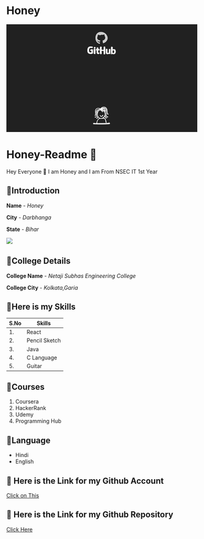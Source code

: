 # Honey
![Hello](https://github.com/honeynsec12/Honey/blob/main/Github_Blog.gif)

# Honey-Readme 🍯
 Hey Everyone 👋 I am Honey and I am From NSEC IT 1st Year

 ## 💓Introduction
 **Name** - *Honey*

 **City** - *Darbhanga*
 
 **State** - *Bihar*
 
 <img src="https://img.icons8.com/clouds/100/000000/india.png"/>

 ## 💖College Details
 **College Name** - *Netaji Subhas Engineering College*

 **College City** - *Kolkata,Garia*

 ## 💓Here is my Skills
 | S.No | Skills|
 |---|---|
 |1.| React|
 |2.| Pencil Sketch|
 |3.| Java|
 |4.| C Language|
 |5.| Guitar|

 ## 💓Courses
 1. Coursera
 2. HackerRank
 3. Udemy
 4. Programming Hub

 ## 💝Language
 -  Hindi
 -  English

 ## 💙 Here is the Link for my Github Account
 [Click on This](https://github.com/honeynsec12)

 ## 💖 Here is the Link for my Github Repository
 [Click Here](https://github.com/honeynsec12/Honey)
